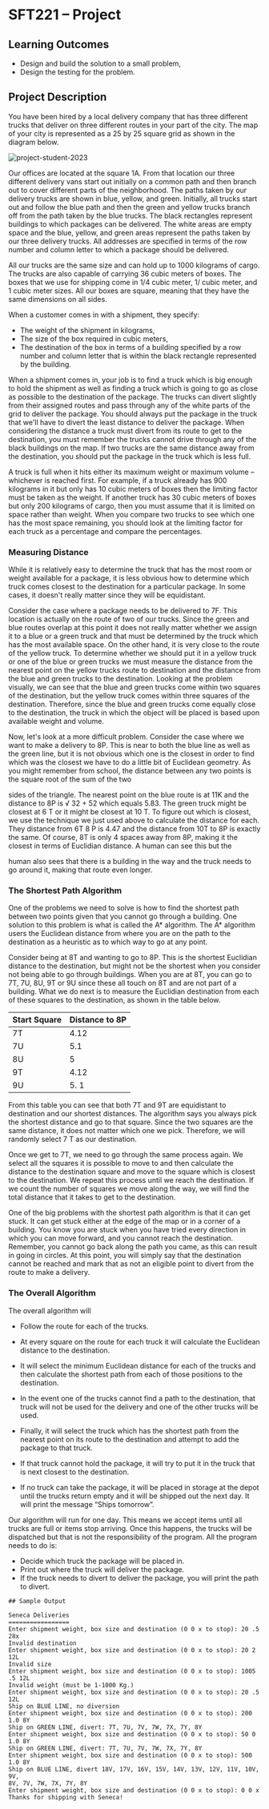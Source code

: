# SFT221 – Project

## Learning Outcomes

- Design and build the solution to a small problem,
- Design the testing for the problem.

## Project Description

You have been hired by a local delivery company that has three different trucks that deliver on three
different routes in your part of the city. The map of your city is represented as a 25 by 25 square grid as
shown in the diagram below.

![project-student-2023](https://github.com/git-ashwinpandey/SFT221-Project/assets/64428352/9fec6ecd-91c4-42a2-b80c-f09a6b2f8e4d)


Our offices are located at the square 1A. From that location our three different delivery vans start out
initially on a common path and then branch out to cover different parts of the neighborhood. The paths
taken by our delivery trucks are shown in blue, yellow, and green. Initially, all trucks start out and follow
the blue path and then the green and yellow trucks branch off from the path taken by the blue trucks.
The black rectangles represent buildings to which packages can be delivered. The white areas are empty
space and the blue, yellow, and green areas represent the paths taken by our three delivery trucks. All
addresses are specified in terms of the row number and column letter to which a package should be
delivered.

All our trucks are the same size and can hold up to 1000 kilograms of cargo. The trucks are also capable
of carrying 36 cubic meters of boxes. The boxes that we use for shipping come in 1/4 cubic meter, 1/
cubic meter, and 1 cubic meter sizes. All our boxes are square, meaning that they have the same
dimensions on all sides.

When a customer comes in with a shipment, they specify:


- The weight of the shipment in kilograms,
- The size of the box required in cubic meters,
- The destination of the box in terms of a building specified by a row number and column
    letter that is within the black rectangle represented by the building.

When a shipment comes in, your job is to find a truck which is big enough to hold the shipment as well
as finding a truck which is going to go as close as possible to the destination of the package. The trucks
can divert slightly from their assigned routes and pass through any of the white parts of the grid to
deliver the package. You should always put the package in the truck that we'll have to divert the least
distance to deliver the package. When considering the distance a truck must divert from its route to get
to the destination, you must remember the trucks cannot drive through any of the black buildings on
the map. If two trucks are the same distance away from the destination, you should put the package in
the truck which is less full.

A truck is full when it hits either its maximum weight or maximum volume – whichever is reached first.
For example, if a truck already has 900 kilograms in it but only has 10 cubic meters of boxes then the
limiting factor must be taken as the weight. If another truck has 30 cubic meters of boxes but only 200
kilograms of cargo, then you must assume that it is limited on space rather than weight. When you
compare two trucks to see which one has the most space remaining, you should look at the limiting
factor for each truck as a percentage and compare the percentages.

### Measuring Distance

While it is relatively easy to determine the truck that has the most room or weight available for a
package, it is less obvious how to determine which truck comes closest to the destination for a particular
package. In some cases, it doesn't really matter since they will be equidistant.

Consider the case where a package needs to be delivered to 7F. This location is actually on the route of
two of our trucks. Since the green and blue routes overlap at this point it does not really matter whether
we assign it to a blue or a green truck and that must be determined by the truck which has the most
available space. On the other hand, it is very close to the route of the yellow truck. To determine
whether we should put it in a yellow truck or one of the blue or green trucks we must measure the
distance from the nearest point on the yellow trucks route to destination and the distance from the blue
and green trucks to the destination. Looking at the problem visually, we can see that the blue and green
trucks come within two squares of the destination, but the yellow truck comes within three squares of
the destination. Therefore, since the blue and green trucks come equally close to the destination, the
truck in which the object will be placed is based upon available weight and volume.

Now, let's look at a more difficult problem. Consider the case where we want to make a delivery to 8P.
This is near to both the blue line as well as the green line, but it is not obvious which one is the closest in
order to find which was the closest we have to do a little bit of Euclidean geometry. As you might
remember from school, the distance between any two points is the square root of the sum of the two

sides of the triangle. The nearest point on the blue route is at 11K and the distance to 8P is √ 32 + 52
which equals 5.83. The green truck might be closest at 6 T or it might be closest at 10 T. To figure out
which is closest, we use the technique we just used above to calculate the distance for each. They
distance from 6T 8 P is 4.47 and the distance from 10T to 8P is exactly the same. Of course, 8T is only 4
spaces away from 8P, making it the closest in terms of Euclidian distance. A human can see this but the


human also sees that there is a building in the way and the truck needs to go around it, making that
route even longer.

### The Shortest Path Algorithm

One of the problems we need to solve is how to find the shortest path between two points given that
you cannot go through a building. One solution to this problem is what is called the A* algorithm. The A*
algorithm users the Euclidean distance from where you are on the path to the destination as a heuristic
as to which way to go at any point.

Consider being at 8T and wanting to go to 8P. This is the shortest Euclidian distance to the destination,
but might not be the shortest when you consider not being able to go through buildings. When you are
at 8T, you can go to 7T, 7U, 8U, 9T or 9U since these all touch on 8T and are not part of a building. What
we do next is to measure the Euclidian destination from each of these squares to the destination, as
shown in the table below.


| Start Square | Distance to 8P |
| ------------ | -------------- |
| 7T           | 4.12           |
| 7U           | 5.1            |
| 8U           | 5              |
|9T | 4.12 |
9U | 5. 1 |

From this table you can see that both 7T and 9T are equidistant to destination and our shortest
distances. The algorithm says you always pick the shortest distance and go to that square. Since the two
squares are the same distance, it does not matter which one we pick. Therefore, we will randomly select
7 T as our destination.

Once we get to 7T, we need to go through the same process again. We select all the squares it is
possible to move to and then calculate the distance to the destination square and move to the square
which is closest to the destination. We repeat this process until we reach the destination. If we count
the number of squares we move along the way, we will find the total distance that it takes to get to the
destination.

One of the big problems with the shortest path algorithm is that it can get stuck. It can get stuck either
at the edge of the map or in a corner of a building. You know you are stuck when you have tried every
direction in which you can move forward, and you cannot reach the destination. Remember, you cannot
go back along the path you came, as this can result in going in circles. At this point, you will simply say
that the destination cannot be reached and mark that as not an eligible point to divert from the route to
make a delivery.

### The Overall Algorithm

The overall algorithm will

- Follow the route for each of the trucks.
- At every square on the route for each truck it will calculate the Euclidean distance to the
    destination.


- It will select the minimum Euclidean distance for each of the trucks and then calculate the
    shortest path from each of those positions to the destination.
- In the event one of the trucks cannot find a path to the destination, that truck will not be used
    for the delivery and one of the other trucks will be used.
- Finally, it will select the truck which has the shortest path from the nearest point on its route to
    the destination and attempt to add the package to that truck.
- If that truck cannot hold the package, it will try to put it in the truck that is next closest to the
    destination.
- If no truck can take the package, it will be placed in storage at the depot until the trucks return
    empty and it will be shipped out the next day. It will print the message “Ships tomorrow”.

Our algorithm will run for one day. This means we accept items until all trucks are full or items stop
arriving. Once this happens, the trucks will be dispatched but that is not the responsibility of the
program. All the program needs to do is:

- Decide which truck the package will be placed in.
- Print out where the truck will deliver the package.
- If the truck needs to divert to deliver the package, you will print the path to divert.

```
## Sample Output

Seneca Deliveries
=================
Enter shipment weight, box size and destination (0 0 x to stop): 20 .5 28x
Invalid destination
Enter shipment weight, box size and destination (0 0 x to stop): 20 2 12L
Invalid size
Enter shipment weight, box size and destination (0 0 x to stop): 1005 .5 12L
Invalid weight (must be 1-1000 Kg.)
Enter shipment weight, box size and destination (0 0 x to stop): 20 .5 12L
Ship on BLUE LINE, no diversion
Enter shipment weight, box size and destination (0 0 x to stop): 200 1.0 8Y
Ship on GREEN LINE, divert: 7T, 7U, 7V, 7W, 7X, 7Y, 8Y
Enter shipment weight, box size and destination (0 0 x to stop): 50 0 1.0 8Y
Ship on GREEN LINE, divert: 7T, 7U, 7V, 7W, 7X, 7Y, 8Y
Enter shipment weight, box size and destination (0 0 x to stop): 500 1.0 8Y
Ship on BLUE LINE, divert 18V, 17V, 16V, 15V, 14V, 13V, 12V, 11V, 10V, 9V,
8V, 7V, 7W, 7X, 7Y, 8Y
Enter shipment weight, box size and destination (0 0 x to stop): 0 0 x
Thanks for shipping with Seneca!
```
